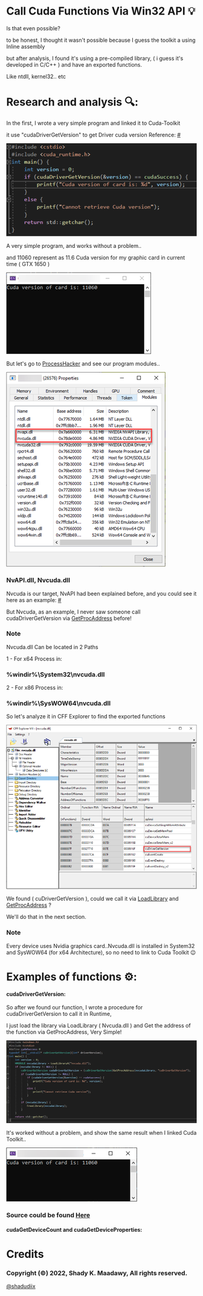 # Call Cuda Functions Via Win32 API :bulb:

Is that even possible? 

to be honest, I thought it wasn't possible because I guess the toolkit a using Inline assembly

but after analysis, I found it's using a pre-compiled library, ( i guess it's developed in C/C++ ) and have an exported functions.

Like ntdll, kernel32.. etc

Research and analysis :mag::
=======

In the first, I wrote a very simple program and linked it to Cuda-Toolkit

it use "cudaDriverGetVersion" to get Driver cuda version Reference: [#](https://docs.nvidia.com/cuda/cuda-runtime-api/group__CUDART____VERSION.html)

![](https://raw.githubusercontent.com/shadudiix/Call-Cuda-Functions-Via-Win32-API/main/Pictures/1.png)

A very simple program, and works without a problem..

and 11060 represent as 11.6 Cuda version for my graphic card in current time ( GTX 1650 )

![](https://raw.githubusercontent.com/shadudiix/Call-Cuda-Functions-Via-Win32-API/main/Pictures/2.png)

But let's go to [ProcessHacker](https://github.com/processhacker) and see our program modules..

![](https://raw.githubusercontent.com/shadudiix/Call-Cuda-Functions-Via-Win32-API/main/Pictures/3.png)

### NvAPI.dll, Nvcuda.dll

Nvcuda is our target, NvAPI had been explained before, and you could see it here as an example: [#](https://github.com/JeremyMain/NVAPIQuery-Windows-)

But Nvcuda, as an example, I never saw someone call cudaDriverGetVersion via [GetProcAddress](https://docs.microsoft.com/en-us/windows/win32/api/libloaderapi/nf-libloaderapi-getprocaddress) before!

### Note

Nvcuda.dll Can be located in 2 Paths

1 - For x64 Process in: 

### %windir%\System32\nvcuda.dll

2 - For x86 Process in:

### %windir%\SysWOW64\nvcuda.dll

So let's analyze it in CFF Explorer to find the exported functions 

![](https://raw.githubusercontent.com/shadudiix/Call-Cuda-Functions-Via-Win32-API/main/Pictures/4.png)

We found ( cuDriverGetVersion ), could we call it via [LoadLibrary](https://docs.microsoft.com/en-us/windows/win32/api/libloaderapi/nf-libloaderapi-loadlibrarya) and [GetProcAddress](https://docs.microsoft.com/en-us/windows/win32/api/libloaderapi/nf-libloaderapi-getprocaddress) ? 

We'll do that in the next section.

### Note

Every device uses Nvidia graphics card..Nvcuda.dll is installed in System32 and SysWOW64 (for x64 Architecture), so no need to link to Cuda Toolkit :wink:


# Examples of functions :gear:: 

#### cudaDriverGetVersion: 

So after we found our function, I wrote a procedure for cudaDriverGetVersion to call it in Runtime, 

I just load the library via LoadLibrary ( Nvcuda.dll ) and Get the address of the function via GetProcAddress, Very Simple!

![](https://raw.githubusercontent.com/shadudiix/Call-Cuda-Functions-Via-Win32-API/main/Pictures/5.png)

It's worked without a problem, and show the same result when I linked Cuda Toolkit..

![](https://raw.githubusercontent.com/shadudiix/Call-Cuda-Functions-Via-Win32-API/main/Pictures/6.png)

### Source could be found [Here](https://github.com/shadudiix/Call-Cuda-Functions-Via-Win32-API/blob/main/cudaDriverGetVersion.cpp)

#### cudaGetDeviceCount and cudaGetDeviceProperties:

# Credits
### Copyright (©) 2022, Shady K. Maadawy, All rights reserved.
  [@shadudiix](https://github.com/shadudiix)

